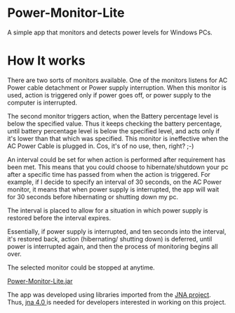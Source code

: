 Power-Monitor-Lite
==================

A simple app that monitors and detects power levels for Windows PCs.

How It works
=============

There are two sorts of monitors available.
One of the monitors listens for AC Power cable detachment or Power supply interruption.
When this monitor is used, action is triggered only if power goes off, or power supply to the computer is interrupted.

The second monitor triggers action, when the Battery percentage level is below the specified value. Thus it keeps
checking the battery percentage, until battery percentage level is below the specified level, and acts only if 
it's lower than that which was specified. This monitor is ineffective when the AC Power Cable is plugged in.
Cos, it's of no use, then, right? ;-)

An interval could be set for when action is performed after requirement has been met.
This means that you could choose to hibernate/shutdown your pc after a specific time has passed from when the action
is triggered. For example, if I decide to specify an interval of 30 seconds, on the AC Power monitor, it means that
when power supply is interrupted, the app will wait for 30 seconds before hibernating or shutting down my pc.

The interval is placed to allow for a situation in which power supply is restored before the interval expires.

Essentially, if power supply is interrupted, and ten seconds into the interval, it's restored back, action (hibernating/
shutting down) is deferred, until power is interrupted again, and then the process of monitoring begins all over.

The selected monitor could be stopped at anytime.

<a href="https://github.com/oduaht/Power-Monitor-Lite/releases/download/beta/PowerMonitor.jar">Power-Monitor-Lite.jar</a>

The app was developed using libraries imported from the <a href="https://github.com/twall/jna">JNA project</a>.
Thus, <a href="https://maven.java.net/content/repositories/releases/net/java/dev/jna/jna/4.0.0/jna-4.0.0.jar">jna 4.0
</a> is needed for developers
interested in working on this project.
